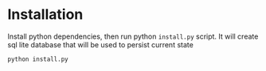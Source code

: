 # Installation

Install python dependencies, then run python `install.py` script. It will create sql lite database
that will be used to persist current state

```
python install.py
```
